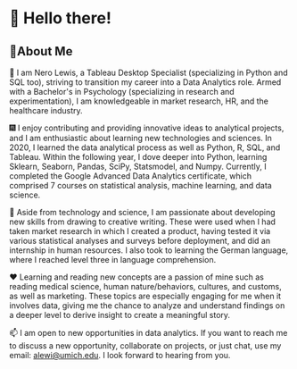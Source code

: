 # 👋 Hello there!
## 🔬About Me
👀 I am Nero Lewis, a Tableau Desktop Specialist (specializing in Python and SQL too), striving to transition my career into a Data Analytics role. Armed with a Bachelor's in Psychology (specializing in research and experimentation), I am knowledgeable in market research, HR, and the healthcare industry.

🎆 I enjoy contributing and providing innovative ideas to analytical projects, and I am enthusiastic about learning new technologies and sciences. In 2020, I learned the data analytical process as well as Python, R, SQL, and Tableau. Within the following year, I dove deeper into Python, learning Sklearn, Seaborn, Pandas, SciPy, Statsmodel, and Numpy. Currently, I completed the Google Advanced Data Analytics certificate, which comprised 7 courses on statistical analysis, machine learning, and data science.

💞️ Aside from technology and science, I am passionate about developing new skills from drawing to creative writing. These were used when I had taken market research in which I created a product, having tested it via various statistical analyses and surveys before deployment, and did an internship in human resources. I also  took to learning the German language, where I reached level three in language comprehension.

❤️ Learning and reading new concepts are a passion of mine such as reading medical science, human nature/behaviors, cultures, and customs, as well as marketing. These topics are especially engaging for me when it involves data, giving me the chance to analyze and understand findings on a deeper level to derive insight to create a meaningful story. 

📫 I am open to new opportunities in data analytics. If you want to reach me to discuss a new opportunity, collaborate on projects, or just chat, use my email: alewi@umich.edu. I look forward to hearing from you.

<!---
Nero103/Nero103 is a ✨ special ✨ repository because its `README.md` (this file) appears on your GitHub profile.
You can click the Preview link to take a look at your changes.
--->
